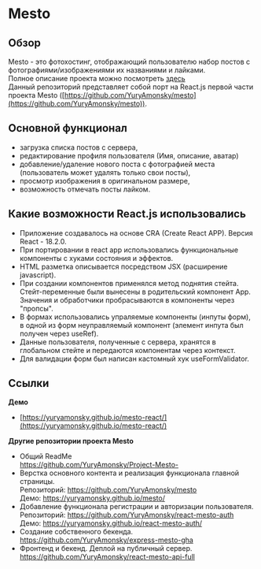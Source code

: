 # Mesto

## Обзор
Mesto - это фотохостинг, отображающий пользователю набор постов с фотографиями/изображениями их названиями и лайками.  
Полное описание проекта можно посмотреть [здесь](https://github.com/YuryAmonsky/Project-Mesto-)  
Данный репозиторий представляет собой порт на React.js первой части проекта Mesto ([https://github.com/YuryAmonsky/mesto](https://github.com/YuryAmonsky/mesto)).   
  
## Основной функционал
 - загрузка списка постов с сервера,
 - редактирование профиля пользователя (Имя, описание, аватар)
 - добавление/удаление нового поста с фотографией места (пользователь может удалять только свои посты),
 - просмотр изображения в оригинальном размере,
 - возможность отмечать посты лайком.  
  
## Какие возможности React.js использовались
- Приложение создавалось на основе CRA (Create React APP). Версия React - 18.2.0.  
- При портировании в react app использовались функциональные компоненты с хуками состояния и эффектов.  
- HTML разметка описывается посредством JSX (расширение javascript).  
- При создании компонентов применялся метод поднятия стейта. Стейт-переменные были вынесены в родительский компонент App. Значения и обработчики пробрасываются в компоненты через "пропсы".
- В формах использовались упраляемые компоненты (инпуты форм), в одной из форм неуправляемый компонент (элемент инпута был получен через useRef).
- Данные пользователя, полученные с сервера, хранятся в глобальном стейте и передаются компонентам через контекст.  
- Для валидации форм был написан кастомный хук useFormValidator.

## Ссылки
**Демо**
* [https://yuryamonsky.github.io/mesto-react/](https://yuryamonsky.github.io/mesto-react/)  

**Другие репозитории проекта Mesto**
* Общий ReadMe  
  https://github.com/YuryAmonsky/Project-Mesto-  
* Верстка основного контента и реализация функционала главной страницы.  
   Репозиторий: https://github.com/YuryAmonsky/mesto  
   Демо: https://yuryamonsky.github.io/mesto/  
* Добавление функционала регистрации и авторизации пользователя.  
   Репозиторий: https://github.com/YuryAmonsky/react-mesto-auth  
   Демо: https://yuryamonsky.github.io/react-mesto-auth/  
* Создание собственного бекенда.  
   https://github.com/YuryAmonsky/express-mesto-gha  
* Фронтенд и бекенд. Деплой на публичный сервер.  
   https://github.com/YuryAmonsky/react-mesto-api-full  
